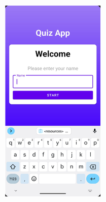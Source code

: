 <p>
  <img src="./app_screenshots/welcome_screen.jpeg" width="300" height="600" title="Welcome screen" alt="Welcome screen">
</p>